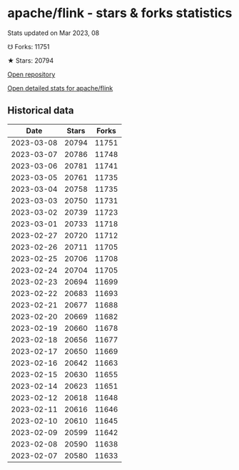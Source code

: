 # apache/flink - stars & forks statistics

Stats updated on Mar 2023, 08

☋ Forks: 11751

★ Stars: 20794

[Open repository](https://github.com/apache/flink)

[Open detailed stats for apache/flink](https://reviewgithub.com/rep/apache/flink)

## Historical data
| Date | Stars | Forks |
|------|-------|-------|
| 2023-03-08 | 20794 | 11751 | 
| 2023-03-07 | 20786 | 11748 | 
| 2023-03-06 | 20781 | 11741 | 
| 2023-03-05 | 20761 | 11735 | 
| 2023-03-04 | 20758 | 11735 | 
| 2023-03-03 | 20750 | 11731 | 
| 2023-03-02 | 20739 | 11723 | 
| 2023-03-01 | 20733 | 11718 | 
| 2023-02-27 | 20720 | 11712 | 
| 2023-02-26 | 20711 | 11705 | 
| 2023-02-25 | 20706 | 11708 | 
| 2023-02-24 | 20704 | 11705 | 
| 2023-02-23 | 20694 | 11699 | 
| 2023-02-22 | 20683 | 11693 | 
| 2023-02-21 | 20677 | 11688 | 
| 2023-02-20 | 20669 | 11682 | 
| 2023-02-19 | 20660 | 11678 | 
| 2023-02-18 | 20656 | 11677 | 
| 2023-02-17 | 20650 | 11669 | 
| 2023-02-16 | 20642 | 11663 | 
| 2023-02-15 | 20630 | 11655 | 
| 2023-02-14 | 20623 | 11651 | 
| 2023-02-12 | 20618 | 11648 | 
| 2023-02-11 | 20616 | 11646 | 
| 2023-02-10 | 20610 | 11645 | 
| 2023-02-09 | 20599 | 11642 | 
| 2023-02-08 | 20590 | 11638 | 
| 2023-02-07 | 20580 | 11633 | 

